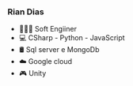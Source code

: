 ### Rian Dias
- 👨🏿‍💻 Soft Engiiner
- 💻 CSharp -  Python - JavaScript
- 🛢 Sql server e MongoDb
- ☁️ Google cloud
- 🎮 Unity



